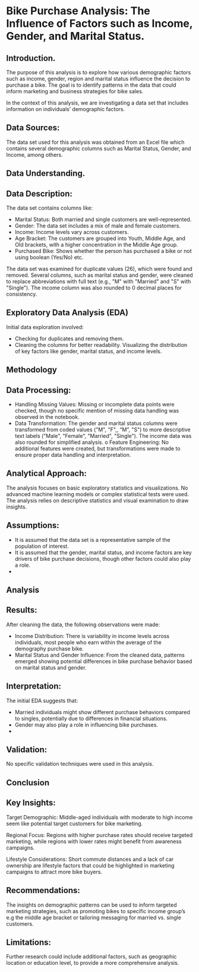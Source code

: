 # Bike Purchase Analysis: The Influence of Factors such as Income, Gender, and Marital Status.
## Introduction.
The purpose of this analysis is to explore how various demographic factors such as income, gender, region and marital status influence the decision to purchase a bike. The goal is to identify patterns in the data that could inform marketing and business strategies for bike sales.

In the context of this analysis, we are investigating a data set that includes information on individuals’ demographic factors. 
## Data Sources:
The data set used for this analysis was obtained from an Excel file which contains several demographic columns such as Marital Status, Gender, and Income, among others. 

## Data Understanding.

## 	Data Description:  
The data set contains columns like:

- Marital Status: Both married and single customers are well-represented.
- Gender: The data set includes a mix of male and female customers.
- Income: Income levels vary across customers.
- Age Bracket: The customers are grouped into Youth, Middle Age, and Old brackets, with a higher concentration in the Middle Age group.
- Purchased Bike: Shows whether the person has purchased a bike or not using boolean (Yes/No) etc.

The data set was examined for duplicate values (26), which were found and removed. Several columns, such as marital status and gender, were cleaned to replace abbreviations with full text (e.g., "M" with "Married" and "S" with "Single"). The income column was also rounded to 0 decimal places for consistency.

## Exploratory Data Analysis (EDA)
Initial data exploration involved:
- Checking for duplicates and removing them.
- Cleaning the columns for better readability.
Visualizing the distribution of key factors like gender, marital status, and income levels.

##  Methodology
## 	Data Processing:
- Handling Missing Values: Missing or incomplete data points were checked, though no specific mention of missing data handling was observed in the notebook.
- Data Transformation: The gender and marital status columns were transformed from coded values ("M", "F",, “M”, "S") to more descriptive text labels ("Male", "Female", "Married", "Single"). The income data was also rounded for simplified analysis.
o	Feature Engineering: No additional features were created, but transformations were made to ensure proper data handling and interpretation.

## 	Analytical Approach:
The analysis focuses on basic exploratory statistics and visualizations. No advanced machine learning models or complex statistical tests were used. The analysis relies on descriptive statistics and visual examination to draw insights.

## 	Assumptions:
- It is assumed that the data set is a representative sample of the population of interest.
- It is assumed that the gender, marital status, and income factors are key drivers of bike purchase decisions, though other factors could also play a role.
- 
## Analysis
## 	Results:
After cleaning the data, the following observations were made:
- Income Distribution: There is variability in income levels across individuals, most people who earn within the average of the demography purchase bike.
- Marital Status and Gender Influence: From the cleaned data, patterns emerged showing potential differences in bike purchase behavior based on marital status and gender.

## Interpretation:
The initial EDA suggests that:
- Married individuals might show different purchase behaviors compared to singles, potentially due to differences in financial situations.
- Gender may also play a role in influencing bike purchases.
- 
## 	Validation:
No specific validation techniques were used in this analysis. 

## Conclusion
## Key Insights:
Target Demographic: Middle-aged individuals with moderate to high income seem like potential target customers for bike marketing.

Regional Focus: Regions with higher purchase rates should receive targeted marketing, while regions with lower rates might benefit from awareness campaigns.

Lifestyle Considerations: Short commute distances and a lack of car ownership are lifestyle factors that could be highlighted in marketing campaigns to attract more bike buyers.

## Recommendations:
The insights on demographic patterns can be used to inform targeted marketing strategies, such as promoting bikes to specific income group’s e.g the middle age bracket or tailoring messaging for married vs. single customers.

## Limitations:
Further research could include additional factors, such as geographic location or education level, to provide a more comprehensive analysis.
